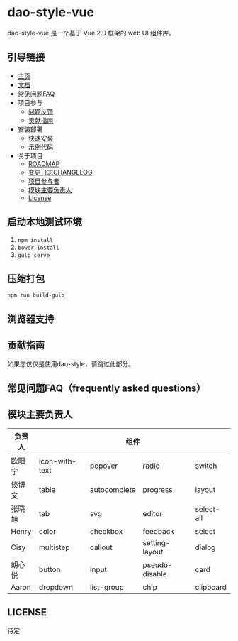 # dao-style-vue

dao-style-vue 是一个基于 Vue  2.0 框架的 web UI 组件库。

## 引导链接

- [主页]()
- [文档]()
- [常见问题FAQ](FAQ.md)
- 项目参与
  - [问题反馈](https://github.com/DaoCloud/dao-style-vue/issues/new)
  - [贡献指南]()
- 安装部署
  - [快速安装](README.md#快速安装)
  - [示例代码]()
- 关于项目
  - [ROADMAP](ROADMAP.md)
  - [变更日志CHANGELOG](CHANGELOG.md)
  - [项目参与者](MAINTAINER.md)
  - [模块主要负责人](README.md#模块主要负责人)
  - [License](README.md#LICENSE)

## 启动本地测试环境

1. `npm install`
2. `bower install`
3. `gulp serve`

## 压缩打包
`npm run build-gulp`

## 浏览器支持

## 贡献指南

如果您仅仅是使用dao-style，请跳过此部分。

## 常见问题FAQ（frequently asked questions）

## 模块主要负责人
<table>
  <thead>
    <th>负责人</th>
    <th colspan="4">组件</th>
  </thead>
  <tbody>
    <tr>
      <td>欧阳宁</td>
      <td>icon-with-text</td>
      <td>popover</td>
      <td>radio</td>
      <td>switch</td>
    </tr>
    <tr>
      <td>谈博文</td>
      <td>table</td>
      <td>autocomplete</td>
      <td>progress</td>
      <td>layout</td>
    </tr>
    <tr>
      <td>张晓旭</td>
      <td>tab</td>
      <td>svg</td>
      <td>editor</td>
      <td>select-all</td>
    </tr>
    <tr>
      <td>Henry</td>
      <td>color</td>
      <td>checkbox</td>
      <td>feedback</td>
      <td>select</td>
    </tr>
    <tr>
      <td>Cisy</td>
      <td>multistep</td>
      <td>callout</td>
      <td>setting-layout</td>
      <td>dialog</td>
    </tr>
    <tr>
      <td>胡心悦</td>
      <td>button</td>
      <td>input</td>
      <td>pseudo-disable</td>
      <td>card</td>
    </tr>
    <tr>
      <td>Aaron</td>
      <td>dropdown</td>
      <td>list-group</td>
      <td>chip</td>
      <td>clipboard</td>
    </tr>
  </tbody>
</table>

## LICENSE

待定
